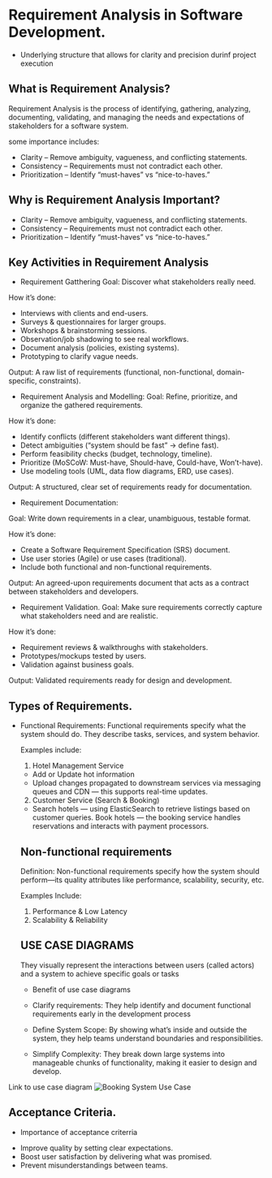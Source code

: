 # Requirement Analysis in Software Development.

- Underlying structure that allows for clarity and precision durinf project execution

## What is Requirement Analysis?

Requirement Analysis is the process of identifying, gathering, analyzing, documenting, validating, and managing the needs and expectations of stakeholders for a software system.

some importance includes:

- Clarity – Remove ambiguity, vagueness, and conflicting statements.
- Consistency – Requirements must not contradict each other.
- Prioritization – Identify “must-haves” vs “nice-to-haves.”

## Why is Requirement Analysis Important?

- Clarity – Remove ambiguity, vagueness, and conflicting statements.
- Consistency – Requirements must not contradict each other.
- Prioritization – Identify “must-haves” vs “nice-to-haves.”

## Key Activities in Requirement Analysis

- Requirement Gatthering
  Goal: Discover what stakeholders really need.

How it’s done:

- Interviews with clients and end-users.
- Surveys & questionnaires for larger groups.
- Workshops & brainstorming sessions.
- Observation/job shadowing to see real workflows.
- Document analysis (policies, existing systems).
- Prototyping to clarify vague needs.

Output: A raw list of requirements (functional, non-functional, domain-specific, constraints).

- Requirement Analysis and Modelling:
  Goal: Refine, prioritize, and organize the gathered requirements.

How it’s done:

- Identify conflicts (different stakeholders want different things).
- Detect ambiguities (“system should be fast” → define fast).
- Perform feasibility checks (budget, technology, timeline).
- Prioritize (MoSCoW: Must-have, Should-have, Could-have, Won’t-have).
- Use modeling tools (UML, data flow diagrams, ERD, use cases).

Output: A structured, clear set of requirements ready for documentation.

- Requirement Documentation:

Goal: Write down requirements in a clear, unambiguous, testable format.

How it’s done:

- Create a Software Requirement Specification (SRS) document.
- Use user stories (Agile) or use cases (traditional).
- Include both functional and non-functional requirements.

Output: An agreed-upon requirements document that acts as a contract between stakeholders and developers.

- Requirement Validation.
  Goal: Make sure requirements correctly capture what stakeholders need and are realistic.

How it’s done:

- Requirement reviews & walkthroughs with stakeholders.
- Prototypes/mockups tested by users.
- Validation against business goals.

Output: Validated requirements ready for design and development.

## Types of Requirements.

- Functional Requirements:
  Functional requirements specify what the system should do. They describe tasks, services, and system behavior.

  Examples include:

  1. Hotel Management Service

  - Add or Update hot information
  - Upload changes propagated to downstream services via messaging queues and CDN — this supports real-time updates.

  2. Customer Service (Search & Booking)

  - Search hotels — using ElasticSearch to retrieve listings based on customer queries.
    Book hotels — the booking service handles reservations and interacts with payment processors.

  ## Non-functional requirements

  Definition: Non-functional requirements specify how the system should perform—its quality attributes like performance, scalability, security, etc.

  Examples Include:

  1. Performance & Low Latency
  2. Scalability & Reliability

  ## USE CASE DIAGRAMS

  They visually represent the interactions between users (called actors) and a system to achieve specific goals or tasks

  - Benefit of use case diagrams

  * Clarify requirements:
    They help identify and document functional requirements early in the development process

  * Define System Scope:
    By showing what’s inside and outside the system, they help teams understand boundaries and responsibilities.

  * Simplify Complexity:
    They break down large systems into manageable chunks of functionality, making it easier to design and develop.

Link to use case diagram ![Booking System Use Case](./alx-booking-uc.png)

## Acceptance Criteria.

- Importance of acceptance criterria

* Improve quality by setting clear expectations.
* Boost user satisfaction by delivering what was promised.
* Prevent misunderstandings between teams.
